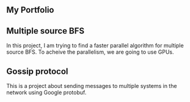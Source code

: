 My Portfolio
---

## Multiple source BFS

In this project, I am trying to find a faster parallel algorithm for multiple source BFS. To acheive the parallelism, we are going to use GPUs. 


## Gossip protocol

This is a project about sending messages to multiple systems in the network using Google protobuf.

